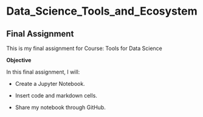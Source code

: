 # Data_Science_Tools_and_Ecosystem

## Final Assignment

This is my final assignment for Course: Tools for Data Science

**Objective**

In this final assignment, I will:

+ Create a Jupyter Notebook. 

+ Insert code and markdown cells.

+ Share my notebook through GitHub.
